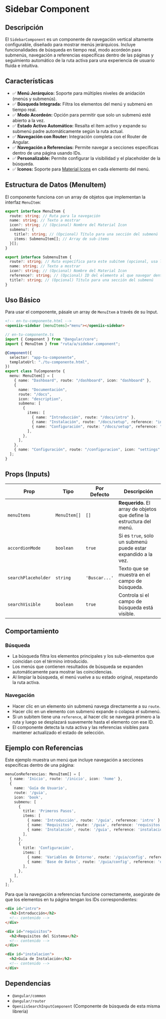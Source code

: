 # Sidebar Component

## Descripción

El `SidebarComponent` es un componente de navegación vertical altamente configurable, diseñado para mostrar menús jerárquicos. Incluye funcionalidades de búsqueda en tiempo real, modo acordeón para submenús, navegación a referencias específicas dentro de las páginas y seguimiento automático de la ruta activa para una experiencia de usuario fluida e intuitiva.

## Características

- ✅ **Menú Jerárquico:** Soporte para múltiples niveles de anidación (menús y submenús).
- ✅ **Búsqueda Integrada:** Filtra los elementos del menú y submenú en tiempo real.
- ✅ **Modo Acordeón:** Opción para permitir que solo un submenú esté abierto a la vez.
- ✅ **Estado Activo Automático:** Resalta el ítem activo y expande su submenú padre automáticamente según la ruta actual.
- ✅ **Navegación con Router:** Integración completa con el Router de Angular.
- ✅ **Navegación a Referencias:** Permite navegar a secciones específicas dentro de una página usando IDs.
- ✅ **Personalizable:** Permite configurar la visibilidad y el placeholder de la búsqueda.
- ✅ **Iconos:** Soporte para [Material Icons](https://fonts.google.com/icons) en cada elemento del menú.

## Estructura de Datos (MenuItem)

El componente funciona con un array de objetos que implementan la interfaz `MenuItem`:

```typescript
export interface MenuItem {
  route: string; // Ruta para la navegación
  name: string; // Texto a mostrar
  icon?: string; // (Opcional) Nombre del Material Icon
  submenu?: {
    title?: string; // (Opcional) Título para una sección del submenú
    items: SubmenuItem[]; // Array de sub-items
  }[];
}

export interface SubmenuItem {
  route?: string; // Ruta específica para este subitem (opcional, usa la ruta del padre si no se especifica)
  name: string; // Texto a mostrar
  icon?: string; // (Opcional) Nombre del Material Icon
  reference?: string; // (Opcional) ID del elemento al que navegar dentro de la página
  title?: string; // (Opcional) Título para una sección del submenú
}
```

## Uso Básico

Para usar el componente, pásale un array de `MenuItem` a través de su Input.

```html
<!-- en-tu-componente.html -->
<openiis-sidebar [menuItems]="menu"></openiis-sidebar>
```

```typescript
// en-tu-componente.ts
import { Component } from "@angular/core";
import { MenuItem } from "ruta/a/sidebar.component";

@Component({
  selector: "app-tu-componente",
  templateUrl: "./tu-componente.html",
})
export class TuComponente {
  menu: MenuItem[] = [
    { name: "Dashboard", route: "/dashboard", icon: "dashboard" },
    {
      name: "Documentación",
      route: "/docs",
      icon: "description",
      submenu: [
        {
          items: [
            { name: "Introducción", route: "/docs/intro" },
            { name: "Instalación", route: "/docs/setup", reference: "installation" },
            { name: "Configuración", route: "/docs/setup", reference: "configuration" },
          ],
        },
      ],
    },
    { name: "Configuración", route: "/configuracion", icon: "settings" },
  ];
}
```

## Props (Inputs)

| Prop                | Tipo         | Por Defecto   | Descripción                                                           |
| ------------------- | ------------ | ------------- | --------------------------------------------------------------------- |
| `menuItems`         | `MenuItem[]` | `[]`          | **Requerido.** El array de objetos que define la estructura del menú. |
| `accordionMode`     | `boolean`    | `true`        | Si es `true`, solo un submenú puede estar expandido a la vez.         |
| `searchPlaceholder` | `string`     | `'Buscar...'` | Texto que se muestra en el campo de búsqueda.                         |
| `searchVisible`     | `boolean`    | `true`        | Controla si el campo de búsqueda está visible.                        |

## Comportamiento

### Búsqueda

- La búsqueda filtra los elementos principales y los sub-elementos que coincidan con el término introducido.
- Los menús que contienen resultados de búsqueda se expanden automáticamente para mostrar las coincidencias.
- Al limpiar la búsqueda, el menú vuelve a su estado original, respetando la ruta activa.

### Navegación

- Hacer clic en un elemento sin submenú navega directamente a su `route`.
- Hacer clic en un elemento con submenú expande o colapsa el submenú.
- Si un subitem tiene una `reference`, al hacer clic se navegará primero a la ruta y luego se desplazará suavemente hasta el elemento con ese ID.
- El componente detecta la ruta activa y las referencias visibles para mantener actualizado el estado de selección.

## Ejemplo con Referencias

Este ejemplo muestra un menú que incluye navegación a secciones específicas dentro de una página:

```typescript
menuConReferencias: MenuItem[] = [
  { name: 'Inicio', route: '/inicio', icon: 'home' },
  {
    name: 'Guía de Usuario',
    route: '/guia',
    icon: 'book',
    submenu: [
      {
        title: 'Primeros Pasos',
        items: [
          { name: 'Introducción', route: '/guia', reference: 'intro' },
          { name: 'Requisitos', route: '/guia', reference: 'requisitos' },
          { name: 'Instalación', route: '/guia', reference: 'instalacion' },
        ],
      },
      {
        title: 'Configuración',
        items: [
          { name: 'Variables de Entorno', route: '/guia/config', reference: 'env-vars' },
          { name: 'Base de Datos', route: '/guia/config', reference: 'database' },
        ],
      },
    ],
  },
];
```

Para que la navegación a referencias funcione correctamente, asegúrate de que los elementos en tu página tengan los IDs correspondientes:

```html
<div id="intro">
  <h2>Introducción</h2>
  <!-- contenido -->
</div>

<div id="requisitos">
  <h2>Requisitos del Sistema</h2>
  <!-- contenido -->
</div>

<div id="instalacion">
  <h2>Guía de Instalación</h2>
  <!-- contenido -->
</div>
```

## Dependencias

- `@angular/common`
- `@angular/router`
- `OpeniisSearchInputComponent` (Componente de búsqueda de esta misma librería)

